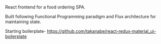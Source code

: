 
React frontend for a food ordering SPA.

Built following Functional Programming paradigm and Flux architecture for maintaining state.

Starting boilerplate- https://github.com/takanabe/react-redux-material_ui-boilerplate